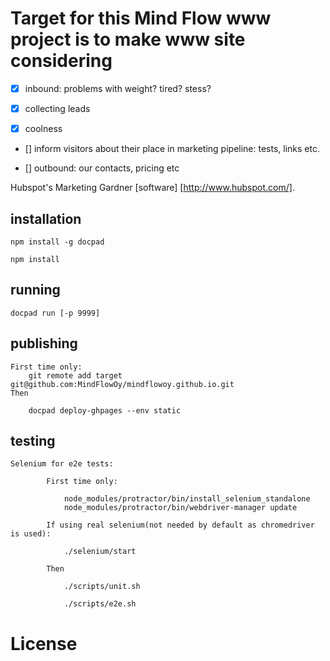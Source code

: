 # Target for this Mind Flow www project is to make www site considering

- [x] inbound: problems with weight? tired? stess?

- [x] collecting leads

- [x] coolness

- [] inform visitors about their place in marketing pipeline: tests, links etc.

- [] outbound: our contacts, pricing etc


Hubspot's Marketing Gardner [software] [http://www.hubspot.com/].


## installation

    npm install -g docpad

    npm install

## running

    docpad run [-p 9999]

## publishing
    First time only:
        git remote add target git@github.com:MindFlowOy/mindflowoy.github.io.git
    Then

        docpad deploy-ghpages --env static

## testing

    Selenium for e2e tests:

            First time only:

                node_modules/protractor/bin/install_selenium_standalone
                node_modules/protractor/bin/webdriver-manager update

            If using real selenium(not needed by default as chromedriver is used):

                ./selenium/start

            Then

                ./scripts/unit.sh

                ./scripts/e2e.sh




# License

